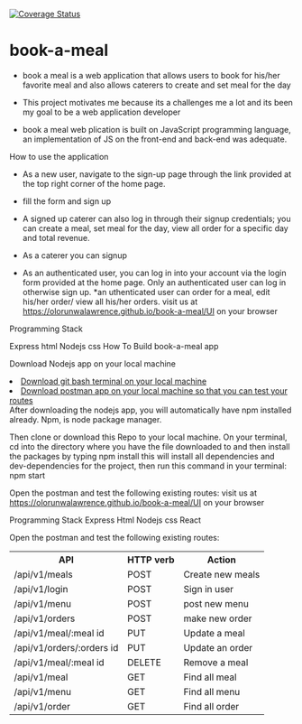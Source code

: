  [![Coverage Status](https://coveralls.io/repos/github/olorunwalawrence/book-a-meal/badge.svg?branch=develop)](https://coveralls.io/github/olorunwalawrence/book-a-meal?branch=develop)


# book-a-meal


* book a meal is a web application that allows users  to book for his/her favorite meal and also allows caterers to create and set meal for the day

* This project motivates me  because its a challenges me a lot and its been my goal to be a web application developer

* book a meal web plication is built on JavaScript programming language, an implementation of JS on the front-end and back-end was adequate.

How to use the application

* As a new user, navigate to the sign-up page through the link provided at the top right corner of the home page.
* fill the form and sign up

* A signed up caterer can also log in through their signup credentials;
you can create a meal, set meal for the day, view all order for a specific day and total revenue.
* As a caterer you can signup

* As an authenticated user, you can log in into your account via the login form provided at the home page. Only an authenticated user can log in otherwise sign up.
*an uthenticated user can order for a meal, edit his/her order/ view all his/her orders.
visit us at https://olorunwalawrence.github.io/book-a-meal/UI on your browser

Programming Stack

Express
html
Nodejs
css
How To Build book-a-meal  app

Download Nodejs app on your local machine
<li><a href="https://git-scm.com/downloads">Download git bash terminal on your local machine</a></li>
<li><a href="https://www.getpostman.com/apps">Download postman app on your local machine so that you can test your routes</a></li>
</ul>
After downloading the nodejs app, you will automatically have npm installed already. Npm, is node package manager.

Then clone or download this Repo to your local machine. On your terminal, cd into the directory where you have the file downloaded to and then install the packages by typing
npm install
this will install all dependencies and dev-dependencies for the project, then run this command in your terminal:
npm start

Open the postman and test the following existing routes:
visit us at https://olorunwalawrence.github.io/book-a-meal/UI on your browser

Programming Stack
    Express
    Html
    Nodejs
    css
    React

Open the postman and test the following existing routes:
<table>
    <tr>
        <th>API</th>
        <th>HTTP verb</th>
        <th>Action</th>
    </tr>
    <!-- yet to be implemented -->
    <tr>
        <td>/api/v1/meals</td>
        <td>POST</td>
        <td>Create new meals</td>
    </tr>
     <!-- yet to be implemented -->
    <tr>
        <td>/api/v1/login</td>
        <td>POST</td>
        <td>Sign in user</td>
    </tr>
    <tr>
        <td>/api/v1/menu</td>
        <td>POST</td>
        <td>post new menu</td>
    </tr>
     <tr>
        <td>/api/v1/orders</td>
        <td>POST</td>
        <td>make new order</td>
    </tr>
    <tr>
        <td>/api/v1/meal/:meal id</td>
        <td>PUT</td>
        <td>Update a meal</td>
    </tr>
     <tr>
        <td>/api/v1/orders/:orders id</td>
        <td>PUT</td>
        <td>Update an order</td>
    </tr>
    <tr>
        <td>/api/v1/meal/:meal id</td>
        <td>DELETE</td>
        <td>Remove a meal</td>
    </tr>
    <tr>
        <td>/api/v1/meal</td>
        <td>GET</td>
        <td>Find all meal </td>
    </tr>
     <tr>
        <td>/api/v1/menu</td>
        <td>GET</td>
        <td>Find all menu </td>
    </tr>
     <tr>
        <td>/api/v1/order</td>
        <td>GET</td>
        <td>Find all order </td>
    </tr>
   
</table>
